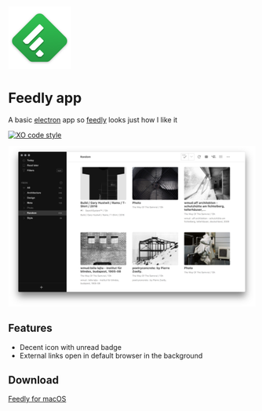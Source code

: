 ![feedly.app](icon/feedly-128.png)

# Feedly app

A basic [electron](http://electron.atom.io) app so [feedly](feedly.com) looks
just how I like it

[![XO code style](https://img.shields.io/badge/code_style-XO-5ed9c7.svg)](https://github.com/xojs/xo)

![feedly screenshot](images/screenshot.png)

## Features

- Decent icon with unread badge
- External links open in default browser in the background

## Download

[Feedly for macOS](https://github.com/chrstphrknwtn/feedly-app/releases/download/v0.0.3/Feedly_macOS.dmg)
